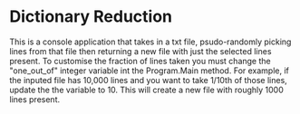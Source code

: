 # Dictionary Reduction 
This is a console application that takes in a txt file, psudo-randomly picking lines from that file then returning a new file with just the selected lines present.
To customise the fraction of lines taken you must change the "one_out_of" integer variable int the Program.Main method.
For example, if the inputed file has 10,000 lines and you want to take 1/10th of those lines, update the the variable to 10. This will create a new file with roughly 1000 lines present.